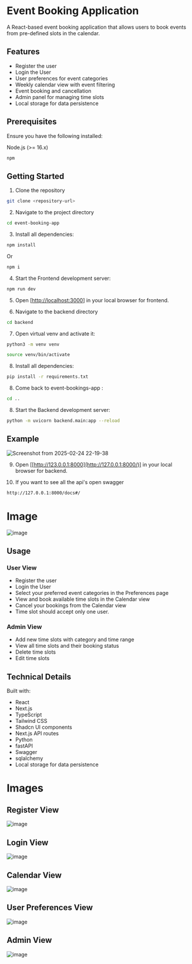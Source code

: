 # Event Booking Application

A React-based event booking application that allows users to book events from pre-defined slots in the calendar.

## Features

- Register the user
- Login the User
- User preferences for event categories
- Weekly calendar view with event filtering
- Event booking and cancellation
- Admin panel for managing time slots
- Local storage for data persistence

## Prerequisites

Ensure you have the following installed:

Node.js (>= 16.x)

```bash
npm 
```

## Getting Started

1. Clone the repository
```bash
git clone <repository-url>
```

2. Navigate to the project directory
```bash
cd event-booking-app
```

3. Install all dependencies:
```bash
npm install
```
Or
```bash
npm i
```

4. Start the Frontend development server:
```bash
npm run dev
```

5. Open [[http://localhost:3000](http://localhost:3000)] in your local browser for frontend.

6. Navigate to the backend directory

```bash
cd backend
```

7. Open virtual venv and activate it:
```bash
python3 -m venv venv
```
```bash
source venv/bin/activate
```

8. Install all dependencies:
```bash
pip install -r requirements.txt
```

8. Come back to event-bookings-app :
```bash
cd ..
```

8. Start the Backend development server:
```bash
python -m uvicorn backend.main:app --reload
```

## Example
![Screenshot from 2025-02-24 22-19-38](https://github.com/user-attachments/assets/b9f06010-8a17-455c-aba9-01836e551885)

9. Open [[http://123.0.0.1:8000](http://127.0.0.1:8000/)] in your local browser for backend.

10. If you want to see all the api's open swagger
```bash
http://127.0.0.1:8000/docs#/
```
# Image
![image](https://github.com/user-attachments/assets/8b67ab49-4cd6-4822-9773-2ab08816b1c5)

## Usage

### User View
- Register the user
- Login the User
- Select your preferred event categories in the Preferences page
- View and book available time slots in the Calendar view
- Cancel your bookings from the Calendar view
- Time slot should accept only one user.

### Admin View
- Add new time slots with category and time range
- View all time slots and their booking status
- Delete time slots
- Edit time slots

## Technical Details

 Built with:
- React
- Next.js
- TypeScript
- Tailwind CSS
- Shadcn UI components
- Next.js API routes
- Python
- fastAPI
- Swagger
- sqlalchemy
- Local storage for data persistence


# Images
## Register View
![image](https://github.com/user-attachments/assets/88e3bead-a71b-4a83-ad5d-71e3367313d6)

## Login View
![image](https://github.com/user-attachments/assets/9cdf82b4-129f-4288-926e-e72242689de5)

## Calendar View
![image](https://github.com/user-attachments/assets/e6cd7567-acbd-4a6f-a4f0-312d6d40e300)

## User Preferences View
![image](https://github.com/user-attachments/assets/ba1c89e5-6fbb-4607-a84a-bad1fa200ff2)

## Admin View
![image](https://github.com/user-attachments/assets/61639dee-6f1d-4b19-9226-458959b99eda)



